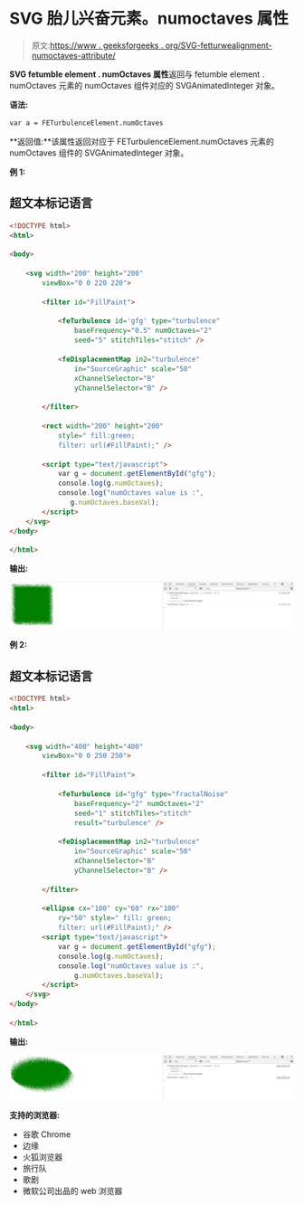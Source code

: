 # SVG 胎儿兴奋元素。numoctaves 属性

> 原文:[https://www . geeksforgeeks . org/SVG-fetturwealignment-numoctaves-attribute/](https://www.geeksforgeeks.org/svg-feturbulenceelement-numoctaves-attribute/)

**SVG fetumble element . numOctaves 属性**返回与 fetumble element . numOctaves 元素的 numOctaves 组件对应的 SVGAnimatedInteger 对象。

**语法:**

```html
var a = FETurbulenceElement.numOctaves
```

**返回值:**该属性返回对应于 FETurbulenceElement.numOctaves 元素的 numOctaves 组件的 SVGAnimatedInteger 对象。

**例 1:**

## 超文本标记语言

```html
<!DOCTYPE html> 
<html> 

<body> 

    <svg width="200" height="200"
        viewBox="0 0 220 220"> 

        <filter id="FillPaint"> 

            <feTurbulence id='gfg' type="turbulence"
                baseFrequency="0.5" numOctaves="2"
                seed="5" stitchTiles="stitch" /> 

            <feDisplacementMap in2="turbulence"
                in="SourceGraphic" scale="50"
                xChannelSelector="B"
                yChannelSelector="B" /> 

        </filter> 

        <rect width="200" height="200"
            style=" fill:green; 
            filter: url(#FillPaint);" />

        <script type="text/javascript">
            var g = document.getElementById("gfg");
            console.log(g.numOctaves);
            console.log("numOctaves value is :",
               g.numOctaves.baseVal);
        </script> 
    </svg> 
</body> 

</html>
```

**输出:**

![](img/3bf14d820fa3f98575fdd2d97e0ce878.png)

**例 2:**

## 超文本标记语言

```html
<!DOCTYPE html> 
<html> 

<body> 

    <svg width="400" height="400"
        viewBox="0 0 250 250"> 

        <filter id="FillPaint"> 

            <feTurbulence id="gfg" type="fractalNoise"
                baseFrequency="2" numOctaves="2"
                seed="1" stitchTiles="stitch"
                result="turbulence" /> 

            <feDisplacementMap in2="turbulence"
                in="SourceGraphic" scale="50"
                xChannelSelector="B"
                yChannelSelector="B" /> 

        </filter> 

        <ellipse cx="100" cy="60" rx="100"
            ry="50" style=" fill: green; 
            filter: url(#FillPaint);" /> 
        <script type="text/javascript">
            var g = document.getElementById("gfg");
            console.log(g.numOctaves);
            console.log("numOctaves value is :",
                g.numOctaves.baseVal);
        </script>
    </svg> 
</body> 

</html>
```

**输出:**

![](img/b6e236a2aa2455ad3b9a26e8f51ec102.png)

**支持的浏览器:**

*   谷歌 Chrome
*   边缘
*   火狐浏览器
*   旅行队
*   歌剧
*   微软公司出品的 web 浏览器